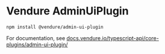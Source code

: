 # Vendure AdminUiPlugin

`npm install @vendure/admin-ui-plugin`

For documentation, see [docs.vendure.io/typescript-api/core-plugins/admin-ui-plugin/](https://docs.vendure.io/typescript-api/core-plugins/admin-ui-plugin/)
